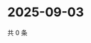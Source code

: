 # 2025-09-03

共 0 条

<!-- BEGIN ZHIHUVIDEO -->
<!-- 最后更新时间 Wed Sep 03 2025 10:14:31 GMT+0800 (China Standard Time) -->

<!-- END ZHIHUVIDEO -->
